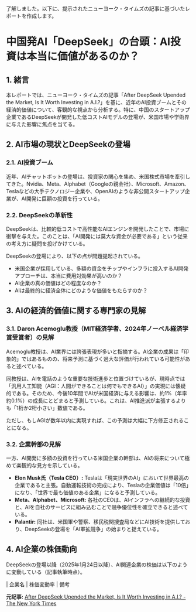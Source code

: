 了解しました。以下に、提示されたニューヨーク・タイムズの記事に基づいたレポートを作成します。

# 中国発AI「DeepSeek」の台頭：AI投資は本当に価値があるのか？

## 1. 緒言

本レポートでは、ニューヨーク・タイムズの記事「After DeepSeek Upended the Market, Is It Worth Investing in A.I.?」を基に、近年のAI投資ブームとその経済的価値について、客観的な視点から分析する。特に、中国のスタートアップ企業であるDeepSeekが開発した低コストAIモデルの登場が、米国市場や学術界に与えた影響に焦点を当てる。

## 2. AI市場の現状とDeepSeekの登場

### 2.1. AI投資ブーム

近年、AIチャットボットの登場は、投資家の関心を集め、米国株式市場を牽引してきた。Nvidia、Meta、Alphabet（Googleの親会社）、Microsoft、Amazon、Teslaなどの大手テクノロジー企業や、OpenAIのような非公開スタートアップ企業が、AI開発に巨額の投資を行っている。

### 2.2. DeepSeekの革新性

DeepSeekは、比較的低コストで高性能なAIエンジンを開発したことで、市場に衝撃を与えた。このことは、「AI開発には莫大な資金が必要である」という従来の考え方に疑問を投げかけている。

DeepSeekの登場により、以下の点が問題提起されている。

* 米国企業が採用している、多額の資金をチップやインフラに投入するAI開発アプローチは、本当に費用対効果が高いのか？
* AI企業の真の価値はどの程度なのか？
* AIは最終的に経済全体にどのような価値をもたらすのか？

## 3. AIの経済的価値に関する専門家の見解

### 3.1. Daron Acemoglu教授（MIT経済学者、2024年ノーベル経済学賞受賞者）の見解

Acemoglu教授は、AI業界には誇張表現が多いと指摘する。AI企業の成果は「印象的」ではあるものの、将来予測に基づく過大な評価が行われている可能性があると述べている。

同教授は、AIを電話のような重要な技術進歩と位置づけているが、現時点では「汎用人工知能（AGI：人間ができることは何でもできるAI）」の実現には懐疑的である。そのため、今後10年間でAIが米国経済に与える影響は、約1%（年率約0.1%）の成長にとどまると予測している。これは、AI推進派が主張するよりも「1桁か2桁小さい」数値である。

ただし、もしAGIが数年以内に実現すれば、この予測は大幅に下方修正されることになる。

### 3.2. 企業幹部の見解

一方、AI開発に多額の投資を行っている米国企業の幹部は、AIの将来について極めて楽観的な見方を示している。

* **Elon Musk氏（Tesla CEO）:** Teslaは「現実世界のAI」において世界最高の企業であると主張。自動運転技術の完成により、Teslaの企業価値は「10倍」になり、「世界で最も価値のある企業」になると予測している。
* **Meta、Alphabet、Microsoft:** 各社のCEOは、AIインフラへの継続的な投資と、AIを自社のサービスに組み込むことで競争優位性を確立できると述べている。
* **Palantir:** 同社は、米国軍や警察、移民税関捜査局などにAI技術を提供しており、DeepSeekの登場を「AI軍拡競争」の始まりと捉えている。

## 4. AI企業の株価動向

DeepSeekの登場以降（2025年1月24日以降）、AI関連企業の株価は以下のように変動している（記事執筆時点）。

| 企業名 | 株価変動率 | 備考 

**元記事:** [After DeepSeek Upended the Market, Is It Worth Investing in A.I.? - The New York Times](https://www.nytimes.com/2025/02/07/business/ai-deepseek-nvidia-tesla.html)